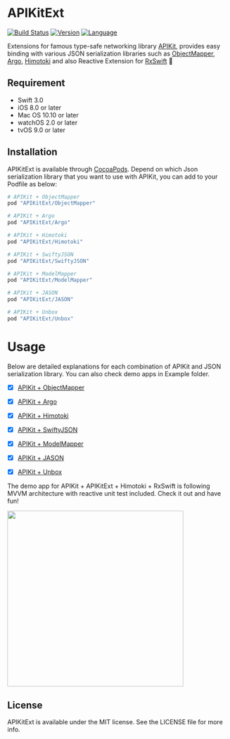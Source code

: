 # APIKitExt
[![Build Status](https://travis-ci.org/DTVD/APIKitExt.svg?branch=master)](https://travis-ci.org/DTVD/APIKitExt)
[![Version](https://img.shields.io/cocoapods/v/APIKitExt.svg)]()
[![Language](https://img.shields.io/badge/language-swift3.0-f48041.svg?style=flat)](https://developer.apple.com/swift)

Extensions for famous type-safe networking library [APIKit](https://github.com/ishkawa/APIKit), provides easy binding with various JSON serialization libraries such as [ObjectMapper](https://github.com/Hearst-DD/ObjectMapper), [Argo](https://github.com/thoughtbot/Argo), [Himotoki](https://github.com/ikesyo/Himotoki) and also Reactive Extension for [RxSwift](https://github.com/ReactiveX/RxSwift) :tada:

## Requirement
* Swift 3.0
* iOS 8.0 or later
* Mac OS 10.10 or later
* watchOS 2.0 or later
* tvOS 9.0 or later

## Installation
APIKitExt is available through [CocoaPods](http://cocoapods.org). Depend on which Json serialization library that you want to use with APIKit, you can add to your Podfile as below:

```ruby
# APIKit + ObjectMapper
pod "APIKitExt/ObjectMapper"
```
```ruby
# APIKit + Argo
pod "APIKitExt/Argo"
```
```ruby
# APIKit + Himotoki
pod "APIKitExt/Himotoki"
```
```ruby
# APIKit + SwiftyJSON
pod "APIKitExt/SwiftyJSON"
```
```ruby
# APIKit + ModelMapper
pod "APIKitExt/ModelMapper"
```
```ruby
# APIKit + JASON
pod "APIKitExt/JASON"
```
```ruby
# APIKit + Unbox
pod "APIKitExt/Unbox"
```

# Usage
Below are detailed explanations for each combination of APIKit and JSON serialization library. You can also check demo apps in Example folder.

* [x] [APIKit + ObjectMapper](https://github.com/DTVD/APIKitExt/blob/master/Documentations/ObjectMapperUsage.md)
* [x] [APIKit + Argo](https://github.com/DTVD/APIKitExt/blob/master/Documentations/ArgoUsage.md)
* [x] [APIKit + Himotoki](https://github.com/DTVD/APIKitExt/blob/master/Documentations/HimotokiUsage.md)
* [x] [APIKit + SwiftyJSON](https://github.com/DTVD/APIKitExt/blob/master/Documentations/SwiftyJSONUsage.md)
* [x] [APIKit + ModelMapper](https://github.com/DTVD/APIKitExt/blob/master/Documentations/ModelMapperUsage.md)
* [x] [APIKit + JASON](https://github.com/DTVD/APIKitExt/blob/master/Documentations/JASONUsage.md)
* [x] [APIKit + Unbox](https://github.com/DTVD/APIKitExt/blob/master/Documentations/UnboxUsage.md)


The demo app for APIKit + APIKitExt + Himotoki + RxSwift is following MVVM architecture with reactive unit test included. Check it out and have fun!

<img src="http://i.imgur.com/QHqZqOA.png" width="400"/>


## License
APIKitExt is available under the MIT license. See the LICENSE file for more info.
